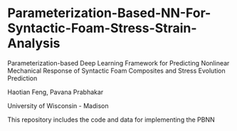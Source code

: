 # Parameterization-Based-NN-For-Syntactic-Foam-Stress-Strain-Analysis

Parameterization-based Deep Learning Framework for Predicting Nonlinear Mechanical Response of Syntactic Foam Composites and Stress Evolution Prediction

Haotian Feng, Pavana Prabhakar

University of Wisconsin - Madison


This repository includes the code and data for implementing the PBNN
